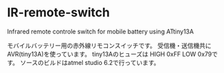 # IR-remote-switch
Infrared remote controle switch for mobile battery using ATtiny13A

モバイルバッテリー用の赤外線リモコンスイッチです。
受信機・送信機共にAVR(tiny13A)を使っています。
tiny13Aのヒューズは HIGH 0xFF LOW 0x79です。
ソースのビルドはatmel studio 6.2で行っています。

